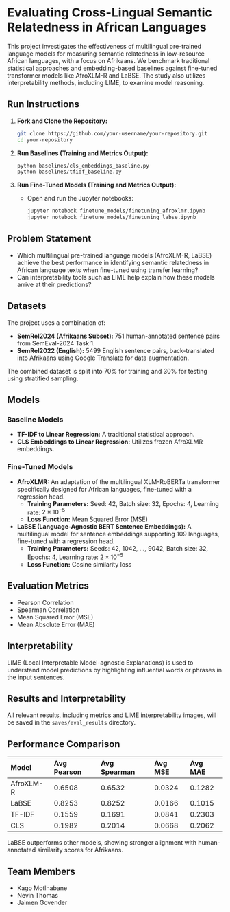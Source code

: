 # Evaluating Cross-Lingual Semantic Relatedness in African Languages

This project investigates the effectiveness of multilingual pre-trained language models for measuring semantic relatedness in low-resource African languages, with a focus on Afrikaans. We benchmark traditional statistical approaches and embedding-based baselines against fine-tuned transformer models like AfroXLM-R and LaBSE. The study also utilizes interpretability methods, including LIME, to examine model reasoning.

## Run Instructions

1.  **Fork and Clone the Repository:**
    ```bash
    git clone https://github.com/your-username/your-repository.git
    cd your-repository
    ```

2.  **Run Baselines (Training and Metrics Output):**
    ```bash
    python baselines/cls_embeddings_baseline.py
    python baselines/tfidf_baseline.py
    ```

3.  **Run Fine-Tuned Models (Training and Metrics Output):**
    * Open and run the Jupyter notebooks:
        ```bash
        jupyter notebook finetune_models/finetuning_afroxlmr.ipynb
        jupyter notebook finetune_models/finetuning_labse.ipynb
        ```

## Problem Statement

* Which multilingual pre-trained language models (AfroXLM-R, LaBSE) achieve the best performance in identifying semantic relatedness in African language texts when fine-tuned using transfer learning?
* Can interpretability tools such as LIME help explain how these models arrive at their predictions?

## Datasets

The project uses a combination of:

* **SemRel2024 (Afrikaans Subset):** 751 human-annotated sentence pairs from SemEval-2024 Task 1.
* **SemRel2022 (English):** 5499 English sentence pairs, back-translated into Afrikaans using Google Translate for data augmentation.

The combined dataset is split into 70% for training and 30% for testing using stratified sampling.

## Models

### Baseline Models

* **TF-IDF to Linear Regression:** A traditional statistical approach.
* **CLS Embeddings to Linear Regression:** Utilizes frozen AfroXLMR embeddings.

### Fine-Tuned Models

* **AfroXLMR:** An adaptation of the multilingual XLM-RoBERTa transformer specifically designed for African languages, fine-tuned with a regression head.
    * **Training Parameters:** Seed: 42, Batch size: 32, Epochs: 4, Learning rate: $2 \times 10^{-5}$
    * **Loss Function:** Mean Squared Error (MSE)
* **LaBSE (Language-Agnostic BERT Sentence Embeddings):** A multilingual model for sentence embeddings supporting 109 languages, fine-tuned with a regression head.
    * **Training Parameters:** Seeds: 42, 1042, ..., 9042, Batch size: 32, Epochs: 4, Learning rate: $2 \times 10^{-5}$
    * **Loss Function:** Cosine similarity loss

## Evaluation Metrics

* Pearson Correlation
* Spearman Correlation
* Mean Squared Error (MSE)
* Mean Absolute Error (MAE)

## Interpretability

LIME (Local Interpretable Model-agnostic Explanations) is used to understand model predictions by highlighting influential words or phrases in the input sentences.


## Results and Interpretability

All relevant results, including metrics and LIME interpretability images, will be saved in the `saves/eval_results` directory.

## Performance Comparison

| Model     | Avg Pearson | Avg Spearman | Avg MSE  | Avg MAE  |
| :-------- | :---------- | :----------- | :------- | :------- |
| AfroXLM-R | 0.6508      | 0.6532       | 0.0324   | 0.1282   |
| LaBSE     | 0.8253      | 0.8252       | 0.0166   | 0.1015   |
| TF-IDF    | 0.1559      | 0.1691       | 0.0841   | 0.2303   |
| CLS       | 0.1982      | 0.2014       | 0.0668   | 0.2062   |

LaBSE outperforms other models, showing stronger alignment with human-annotated similarity scores for Afrikaans.

## Team Members
* Kago Motlhabane
* Nevin Thomas
* Jaimen Govender
